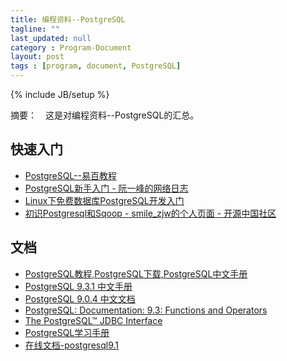 ```yaml
---
title: 编程资料--PostgreSQL
tagline: ""
last_updated: null
category : Program-Document
layout: post
tags : [program, document, PostgreSQL]
---
```

{% include JB/setup %}

摘要：　这是对编程资料--PostgreSQL的汇总。

<!-- more -->

## 快速入门

+ [PostgreSQL--易百教程](http://www.yiibai.com/html/postgresql/2013/080116.html)
+ [PostgreSQL新手入门 - 阮一峰的网络日志](http://www.ruanyifeng.com/blog/2013/12/getting_started_with_postgresql.html)
+ [Linux下免费数据库PostgreSQL开发入门](http://www.ibm.com/developerworks/cn/linux/l-pgsql/)
+ [初识Postgresql和Sqoop - smile_zjw的个人页面 - 开源中国社区](http://my.oschina.net/zhangjiawen/blog/180637#OSC_h2_2)

## 文档

+ [PostgreSQL教程,PostgreSQL下载,PostgreSQL中文手册](http://www.yiibai.com/html/postgresql/)
+ [PostgreSQL 9.3.1 中文手册](http://www.postgres.cn/docs/9.3/index.html)
+ [PostgreSQL 9.0.4 中文文档](http://manual.51yip.com/postgresql/)
+ [PostgreSQL: Documentation: 9.3: Functions and Operators](http://www.postgresql.org/docs/9.3/static/functions.html)
+ [The PostgreSQL™ JDBC Interface](https://jdbc.postgresql.org/documentation/head/index.html)
+ [PostgreSQL学习手册](http://www.cnblogs.com/stephen-liu74/archive/2012/05/02/2294071.html)
+ [在线文档-postgresql9.1](http://tool.oschina.net/apidocs/apidoc?api=postgresql9.1)
